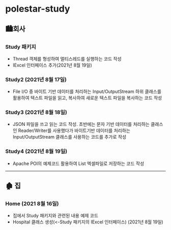 # polestar-study
## 🏙회사
### Study 패키지
- Thread 객체를 형성하여 멀티스레드를 실행하는 코드 작성
- IExcel 인터페이스 추가(2021년 8월 19일)

### Study2 (2021년 8월 17일)
- File I/O 중 바이트 기반 데이터를 처리하는 Input/OutputStream 하위 클래스를 활용하여
텍스트 파일을 읽고, 복사하여 새로운 텍스트 파일을 복사하는 코드 작성

### Study3 (2021년 8월 18일)
- JSON 파일을 쓰고 읽는 코드 작성. 초반에는 문자 기반 데이터를 처리하는 클래스인 Reader/Writer를 사용했다가 
바이트기반 데이터를 처리하는 Input/OutputStream 클래스를 사용하는 코드를 추가로 작성

### Study4 (2021년 8월 19일)
- Apache POI의 예제코드 활용하여 List<Study> 엑셀파일로 저장하는 코드 작성

---
## 🏚 집
### Home (2021 8월 16일)
- 집에서 Study 패키지와 관련된 내용 예제 코드
- Hospital 클래스 생성(<-Study 패키지의 IExcel 인터페이스) (2021년 8월 19일)
